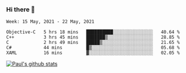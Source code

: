 ### Hi there 👋

<!--
**wuyongf/wuyongf** is a ✨ _special_ ✨ repository because its `README.md` (this file) appears on your GitHub profile.

Here are some ideas to get you started:

- 🔭 I’m currently working on ...
- 🌱 I’m currently learning ...
- 👯 I’m looking to collaborate on ...
- 🤔 I’m looking for help with ...
- 💬 Ask me about ...
- 📫 How to reach me: ...
- 😄 Pronouns: ...
- ⚡ Fun fact: ...
-->

<!--START_SECTION:waka-->
```text
Week: 15 May, 2021 - 22 May, 2021

Objective-C   5 hrs 18 mins   ██████████░░░░░░░░░░░░░░░   40.64 % 
C++           3 hrs 45 mins   ███████▒░░░░░░░░░░░░░░░░░   28.85 % 
C             2 hrs 49 mins   █████▒░░░░░░░░░░░░░░░░░░░   21.65 % 
C#            44 mins         █▒░░░░░░░░░░░░░░░░░░░░░░░   05.68 % 
XAML          16 mins         ▓░░░░░░░░░░░░░░░░░░░░░░░░   02.05 % 
```
<!--END_SECTION:waka-->

[![Paul's github stats](https://github-readme-stats.vercel.app/api?username=wuyongf&theme=onedark&show_icons=true)](https://github.com/anuraghazra/github-readme-stats)
